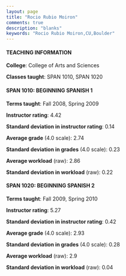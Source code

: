 ```yaml
---
layout: page
title: "Rocio Rubio Moiron" 
comments: true
description: "blanks"
keywords: "Rocio Rubio Moiron,CU,Boulder"
---
```

<head>
<script src="https://ajax.googleapis.com/ajax/libs/jquery/2.1.3/jquery.min.js"></script>
<script src="https://dl.dropboxusercontent.com/s/pc42nxpaw1ea4o9/highcharts.js?dl=0"></script>
<!-- <script src="../assets/js/highcharts.js"></script> -->
<style type="text/css">@font-face {
	font-family: "Bebas Neue";
	src: url(https://www.filehosting.org/file/details/544349/BebasNeue Regular.otf) format("opentype");
	}
	h1.Bebas { 
		font-family: "Bebas Neue", Verdana, Tahoma;
	}
</style>
</head>
	   
#### TEACHING INFORMATION

**College**: College of Arts and Sciences

**Classes taught**: SPAN 1010, SPAN 1020

#### SPAN 1010: BEGINNING SPANISH 1

**Terms taught**: Fall 2008, Spring 2009

**Instructor rating**: 4.42

**Standard deviation in instructor rating**: 0.14

**Average grade** (4.0 scale): 2.74

**Standard deviation in grades** (4.0 scale): 0.23

**Average workload** (raw): 2.86

**Standard deviation in workload** (raw): 0.22

#### SPAN 1020: BEGINNING SPANISH 2

**Terms taught**: Fall 2009, Spring 2010

**Instructor rating**: 5.27

**Standard deviation in instructor rating**: 0.42

**Average grade** (4.0 scale): 2.93

**Standard deviation in grades** (4.0 scale): 0.28

**Average workload** (raw): 2.9

**Standard deviation in workload** (raw): 0.04

